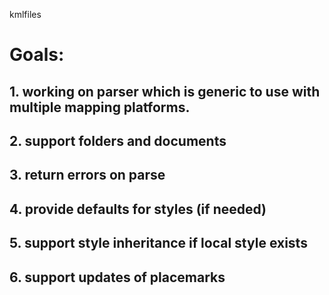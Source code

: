kmlfiles

# Goals:
## 1. working on parser which is generic to use with multiple mapping platforms.
## 2. support folders and documents
## 3. return errors on parse
## 4. provide defaults for styles (if needed)
## 5. support style inheritance if local style exists
## 6. support updates of placemarks
